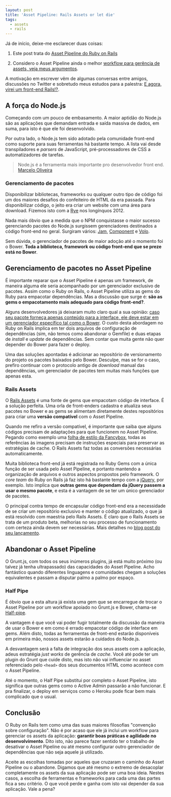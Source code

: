 ```yaml
---
layout: post
title: 'Asset Pipeline: Rails Assets or let die'
tags:
  - assets
  - rails
---
```


Já de início, deixe-me esclarecer duas coisas: 

1. Este post trata do [Asset Pipeline do Ruby on Rails](http://www.akitaonrails.com/2012/07/01/asset-pipeline-para-iniciantes)

2. Considero o Asset Pipeline ainda o melhor [workflow para gerência de assets, veja meus argumentos](http://tableless.com.br/workflow-para-cuidar-dos-seus-assets).

A motivação em escrever vêm de algumas conversas entre amigos, discussões no Twitter e sobretudo meus estudos para a palestra: [E agora, virei um front-end Rails!?](https://speakerdeck.com/jcemer/e-agora-virei-um-front-end-rails).

## A força do Node.js

Começando com um pouco de embasamento. A maior aptidão do Node.js são as aplicações que demandam entrada e saída massiva de dados, em suma, para isto é que ele foi desenvolvido.

Por outra lado, o Node.js tem sido adotado pela comunidade front-end como suporte para suas ferramentas há bastante tempo. A lista vai desde transpiladores e *parsers* de JavaScript, pré-processadores de CSS a automatizadores de tarefas.

> Node.js é a ferramenta mais importante pro desenvolvedor front end.
  <br>[Marcelo Oliveira](http://twitter.com/askoth)

### Gerenciamento de pacotes

Disponibilizar bibliotecas, frameworks ou qualquer outro tipo de código foi um dos maiores desafios do confeiteiro de HTML da era passada. Para disponibilizar código, o jeito era criar um website com uma área para download. Fizemos isto com a [Rye](http://ryejs.com) nos longínquos 2012.

Nada mais óbvio que a medida que o NPM conquistasse o maior sucesso gerenciando pacotes do Node.js surgissem gerenciadores destinados a código front-end no geral. Surgiram vários: [Jam](http://jamjs.org/), [Component](http://component.io) e [Volo](http://volojs.org). 

Sem dúvida, o gerenciador de pacotes de maior adoção até o momento foi o Bower. **Toda a biblioteca, framework ou código front-end que se preze está no Bower**.

## Gerenciamento de pacotes no Asset Pipeline

É importante reparar que o Asset Pipeline é apenas um framework, de maneira alguma ele seria acompanhado por um gerenciador exclusivo de pacotes. Assim como o Ruby on Rails, o Asset Pipeline utiliza as gems do Ruby para empacotar dependências. Mas a discussão que surge é: **são as gems o empacotamento mais adequado para código front-end?**.


Alguns desenvolvedores já deixaram muito claro qual a sua opinião: [caso seu pacote forneça apenas conteúdo para a interface, ele deve estar em um gerenciador específico tal como o Bower](http://simplesideias.com.br/gerenciando-dependencias-client-side-com-bower). O custo desta abordagem no Ruby on Rails implica em ter dois arquivos de configuração de dependências (sim, não temos como abandonar o Gemfile) e duas etapas de *install* e *update* de dependências. Sem contar que muita gente não quer depender do Bower para fazer o deploy. 

Uma das soluções apontadas é adicionar ao repositório de versionamento do projeto os pacotes baixados pelo Bower. Desculpe, mas se for o caso, prefiro continuar com o protocolo antigo de *download* manual das dependências, um gerenciador de pacotes tem muitas mais funções que apenas esta.

### Rails Assets

O [Rails Assets](https://rails-assets.org) é uma fonte de gems que empacotam código de interface. É a solução perfeita. Uma orla de front-enders cadastra e atualiza seus pacotes no Bower e as gems se alimentam diretamente destes repositórios para criar uma **versão compatível** com o Asset Pipeline.

Quando me refiro a versão compatível, é importante que saiba que alguns códigos precisam de adaptações para que funcionem no Asset Pipeline. Pegando como exemplo uma [folha de estilo da Fancybox](https://github.com/fancyapps/fancyBox/blob/master/source/jquery.fancybox.css#L97), todas as referências às imagens precisam de instruções especiais para preservar as estratégias de cache. O Rails Assets faz todas as conversões necessárias automaticamente.

Muita biblioteca front-end já está registrada no Ruby Gems com a única função de ser usada pelo Asset Pipeline, e portanto mantendo a organização de arquivos e outros aspectos propostos pelo framework. O *core team* do Ruby on Rails já faz isto há bastante tempo com a [jQuery](https://github.com/rails/jquery-rails), por exemplo. Isto implica que **outras gems que dependam da jQuery passem a usar o mesmo pacote**, e esta é a vantagem de se ter um único gerenciador de pacotes.

O principal contra tempo de encapsular código front-end era a necessidade de se criar um repositório exclusivo e manter o código atualizado, o que já está resolvido com maestria pelo Rails Assets. É claro que o Rails Assets se trata de um produto beta, melhorias no seu processo de funcionamento com certeza ainda devem ser necessárias. Mais detalhes no [blog post do seu lançamento](http://codetunes.com/2013/we-released-rails-assets).

## Abandonar o Asset Pipeline

O Grunt.js, com todos os seus inúmeros plugins, já está muito próximo (ou talvez já tenha ultrapassado) das capacidades do Asset Pipeline. Acho fantástico quando diferentes linguagens e comunidades chegam a soluções equivalentes e passam a disputar palmo a palmo por espaço.

### Half Pipe

É óbvio que a esta altura já exista uma gem que se encarregue de trocar o Asset Pipeline por um workflow apoiado no Grunt.js e Bower, chama-se [Half-pipe](https://github.com/d-i/half-pipe).

A vantagem é que você vai poder fugir totalmente da discussão da maneira de usar o Bower e em como é errado empacotar código de interface em gems. Além disto, todas as ferramentas de front-end estarão disponíveis em primeira mão, nossos assets estarão a cuidados do Node.js.

A desvantagem será a falta de integração dos seus assets com a aplicação, adeus estratégia *just works* de gerência de *cache*. Você até pode ter um plugin do Grunt que cuide disto, mas isto não vai influenciar no asset referenciado pelo `<head>` dos seus documentos HTML como acontece com o Asset Pipeline.

Até o momento, o Half Pipe substitui por completo o Asset Pipeline, isto significa que outras gems como o Active Admin passarão a não funcionar. E pra finalizar, o deploy em serviços como o Heroku pode ficar bem mais complicado que o usual.

## Conclusão

O Ruby on Rails tem como uma das suas maiores filosofias "convenção sobre configuração". Não é por acaso que ele já inclui um workflow para gerenciar os assets da aplicação: **garantir boas práticas e agilidade no desenvolvimento**. Dito isto, não parece fazer sentido ter o trabalho de desativar o Asset Pipeline ou até mesmo configurar outro gerenciador de dependências que não seja aquele já utilizado.

Aceite as escolhas tomadas por aqueles que cruzaram o caminho do Asset Pipeline ou o abandone. Digamos que até mesmo o extremo de desacoplar completamente os assets da sua aplicação pode ser uma boa ideia. Nestes casos, a escolha de ferramentas e frameworks para cada uma das partes fica a seu critério. O que você perde e ganha com isto vai depender da sua aplicação. Vale a pena?